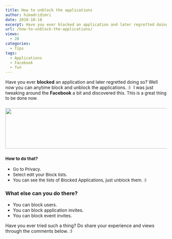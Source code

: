 ```yaml
---
title: How to unblock the applications
author: himadridimri
date: 2010-10-18
excerpt: Have you ever blocked an application and later regretted doing so? Well now you can anytime block and unblock the applications. :) I was just tweaking around the Facebook a bit and discovered this. This is a great thing to be done now.
url: /how-to-unblock-the-applications/
views:
  - 28
categories:
  - Tips
tags:
  - Applications
  - Facebook
  - fun
---
```

Have you ever **blocked** an application and later regretted doing so? Well now you can anytime block and unblock the applications. <img src="http://devilsworkshop.org/wp-includes/images/smilies/simple-smile.png" alt=":)" class="wp-smiley" style="height: 1em; max-height: 1em;" /> I was just tweaking around the **Facebook** a bit and discovered this. <span style="font-size: 13.3333px">This is a great thing to be done now.</span>

### <a href="http://fbknol.com/how-to-unblock-the-applications/screenshot_056/" onclick="_gaq.push(['_trackEvent', 'outbound-article', 'http://fbknol.com/how-to-unblock-the-applications/screenshot_056/', '']);" rel="attachment wp-att-3279"><img class="alignnone size-full  wp-image-52419" src="http://cdn.devilsworkshop.org/files/2010/10/screenshot_056.png" alt="" width="550" height="126" /></a>

### <span style="font-size: 13.3333px">How to do that?</span>

  * <span style="font-size: 13.3333px">Go to Privacy. </span>
  * <span style="font-size: 13.3333px">Select edit your Block lists.</span>
  * <span style="font-size: 13.3333px">You can see the lists of Blocked Applications, just unblock them. <img src="http://devilsworkshop.org/wp-includes/images/smilies/simple-smile.png" alt=":)" class="wp-smiley" style="height: 1em; max-height: 1em;" /> </span>

### What else can you do there?

  * You can block users.
  * You can block application invites.
  * You can block event invites.

Have you ever tried such a thing? Do share your experience and views through the comments below. <img src="http://devilsworkshop.org/wp-includes/images/smilies/simple-smile.png" alt=":)" class="wp-smiley" style="height: 1em; max-height: 1em;" />

